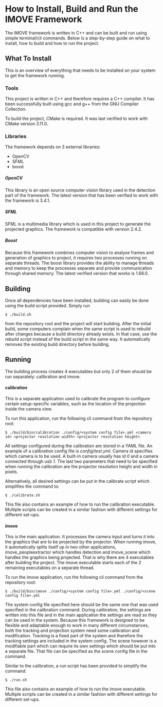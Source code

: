 # How to Install, Build and Run the IMOVE Framework

The IMOVE framework is written in C++ and can be built and run using simple terminal/cli commands. Below is a step-by-step guide on what to install, how to build and how to run the project.

## What To Install

This is an overview of everything that needs to be installed on your system to get the framework running.

### Tools
This project is written in C++ and therefore requires a C++ compiler. It has been successfully built using gcc and g++ from the GNU Compiler Collection.

To build the project, CMake is required. It was last verified to work with CMake version 3.11.0.

### Libraries
The framework depends on 3 external libraries:
- OpenCV
- SFML
- boost

##### OpenCV
This library is an open source computer vision library used in the detection part of the framework. The latest version that has been verified to work with the framework is 3.4.1.

##### SFML
SFML is a multimedia library which is used in this project to generate the projected graphics. The framework is compatible with version 2.4.2.

##### Boost
Because this framework combines computer vision to analyse frames and generation of graphics to project, it requires two processes running on separate threads. The boost library provides the ability to manage threads and memory to keep the processes separate and provide communication through shared memory. The latest verified version that works is 1.66.0.


## Building

Once all dependencies have been installed, building can easily be done using the build script provided. Simply run
```
$ ./build.sh
```
from the repository root and the project will start building. After the initial build, some computers complain when the same script is used to rebuild after changes because a build directory already exists. In that case, use the rebuild script instead of the build script in the same way. It automatically removes the existing build directory before building.

## Running
The building process creates 4 executables but only 2 of them should be run separately: calibration and imove.

#### calibration
This is a separate application used to calibrate the program to configure certain setup-specific variables, such as the location of the projection inside the camera view.

To run this application, run the following cli command from the repository root:
```
$ ./build/bin/calibration ./config/<system config file>.yml <camera id> <projector resolution width> <projector resolution height>
```
All settings configured during the calibration are stored in a YAML file. An example of a calibration config file is *config/test.yml*. Camera id specifies which camera is to be used. A built-in camera usually has id *0* and a camera connected through usb *1*. The last two parameters that need to be specified when running the calibration are the projector resolution height and width in pixels.   

Alternatively, all desired settings can be put in the calibrate script which simplifies the command to:
```
$ ./calibrate.sh
```
This file also contains an example of how to run the calibration executable. Multiple scripts can be created in a similar fashion with different settings for different set-ups.

#### imove
This is the main application. It processes the camera input and turns it into the graphics that are to be projected by the projector. When running imove, it automatically splits itself up in two other applications, imove_peopleextractor which handles detection and imove_scene which handles the graphics being projected. That is why there are 4 executables after building the project. The imove executable starts each of the 2 remaining executables on a separate thread.

To run the imove application, run the following cli command from the repository root:
```
$ ./build/bin/imove ./config/<system config file>.yml ./config/<scene config file>.yml
```
The system config file specified here should be the same one that was used specified in the calibration command. During calibration, the settings are written into this file and in the main application the settings are read so they can be used in the system. Because this framework is designed to be flexible and adaptable enough to work in many different circumstances, both the tracking and projection system need some calibration and modification. Tracking is a fixed part of the system and therefore the tracking settings are included in the system config. The scene however is a modifiable part which can require its own settings which should be put into a separate file. That file can be specified as the scene config file in the command.

Similar to the calibration, a run script has been provided to simplify the command:
```
$ ./run.sh
```
This file also contains an example of how to run the imove executable. Multiple scripts can be created in a similar fashion with different settings for different set-ups.
